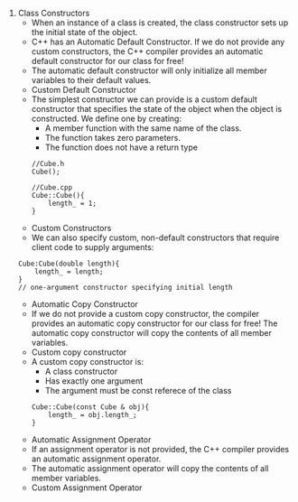 1. Class Constructors
    - When an instance of a class is created, the class constructor sets up the initial state of the object.
    - C++ has an Automatic Default Constructor. If we do not provide any custom constructors, the C++ compiler provides an automatic default constructor for our class for free!
    - The automatic default constructor will only initialize all member variables to their default values.
    - Custom Default Constructor
    - The simplest constructor we can provide is a custom default constructor that specifies the state of the object when the object is constructed. We define one by creating:
        - A member function with the same name of the class.
        - The function takes zero parameters.
        - The function does not have a return type
        ```
        //Cube.h
        Cube();
        
        //Cube.cpp
        Cube::Cube(){
            length_ = 1;
        }
        ```
    - Custom Constructors
    - We can also specify custom, non-default constructors that require client code to supply arguments:
    ```
    Cube:Cube(double length){
        length_ = length;
    }
    // one-argument constructor specifying initial length
    ```
    - Automatic Copy Constructor
    - If we do not provide a custom copy constructor, the compiler provides an automatic copy constructor for our class for free!
    The automatic copy constructor will copy the contents of all member variables.
    - Custom copy constructor
    - A custom copy constructor is:
        - A class constructor
        - Has exactly one argument
        - The argument must be const referece of the class
        ```
        Cube::Cube(const Cube & obj){
            length_ = obj.length_;
        }
        ```
    - Automatic Assignment Operator
    - If an assignment operator is not provided, the C++ compiler provides an automatic assignment operator.
    - The automatic assignment operator will copy the contents of all member variables.
    - Custom Assignment Operator